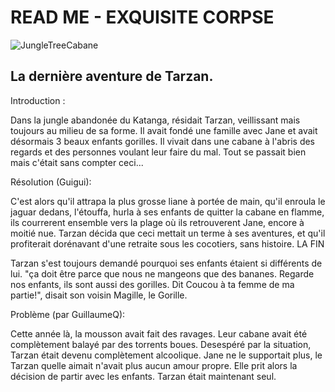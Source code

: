 # READ ME - EXQUISITE CORPSE

![JungleTreeCabane](https://media-cdn.tripadvisor.com/media/vr-splice-j/05/90/a3/c4.jpg)

## La dernière aventure de Tarzan.

Introduction :

Dans la jungle abandonée du Katanga, résidait Tarzan, veillissant mais toujours au milieu de sa forme. Il avait fondé une famille avec Jane et avait désormais 3 beaux enfants gorilles. Il vivait dans une cabane à l'abris des regards et des personnes voulant leur faire du mal. Tout se passait bien mais c'était sans compter ceci...




Résolution (Guigui):

C'est alors qu'il attrapa la plus grosse liane à portée de main, qu'il enroula le jaguar dedans, l'étouffa, hurla à ses enfants de quitter la cabane en flamme, ils courrerent ensemble vers la plage où ils retrouverent Jane, encore à moitié nue. Tarzan décida que ceci mettait un terme à ses aventures, et qu'il profiterait dorénavant d'une retraite sous les cocotiers, sans histoire. LA FIN

Tarzan s'est toujours demandé pourquoi ses enfants étaient si différents de lui. "ça doit être parce que nous ne mangeons que des bananes. Regarde nos enfants, ils sont aussi des gorilles.  Dit Coucou à ta femme de ma partie!", disait son voisin Magille, le Gorille. 


Problème (par GuillaumeQ):

Cette année là, la mousson avait fait des ravages. Leur cabane avait été complètement balayé par des torrents boues. Desespéré par la situation, Tarzan était devenu complètement alcoolique. Jane ne le supportait plus, le Tarzan quelle aimait n'avait plus aucun amour propre. Elle prit alors la décision de partir avec les enfants. Tarzan était maintenant seul. 



